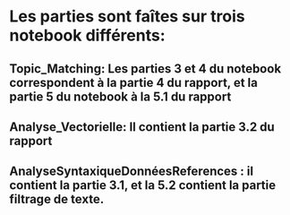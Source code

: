 # Les parties sont faîtes sur trois notebook différents:

## Topic_Matching: Les parties 3 et 4 du notebook correspondent à la partie 4 du rapport, et la partie 5 du notebook à la 5.1 du rapport 

## Analyse_Vectorielle: Il contient la partie 3.2 du rapport 

## AnalyseSyntaxiqueDonnéesReferences : il contient la partie 3.1, et la 5.2 contient la partie filtrage de texte.